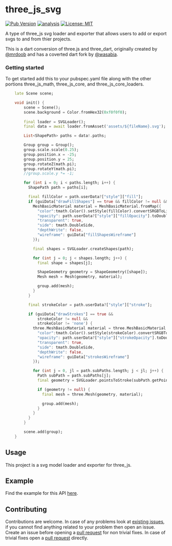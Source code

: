 # three_js_svg

[![Pub Version](https://img.shields.io/pub/v/three_js_svg)](https://pub.dev/packages/three_js_svg)
[![analysis](https://github.com/Knightro63/three_js/actions/workflows/flutter.yml/badge.svg)](https://github.com/Knightro63/three_js/actions/)
[![License: MIT](https://img.shields.io/badge/license-MIT-purple.svg)](https://opensource.org/licenses/MIT)

A type of three_js svg loader and exporter that allows users to add or export svgs to and from thier projects.

<!-- <picture>
  <img alt="" src="">
</picture> -->

This is a dart conversion of three.js and three_dart, originally created by [@mrdoob](https://github.com/mrdoob) and has a coverted dart fork by [@wasabia](https://github.com/wasabia).

### Getting started

To get started add this to your pubspec.yaml file along with the other portions three_js_math, three_js_core, and three_js_core_loaders.

```dart
    late Scene scene;

    void init() {
        scene = Scene();
        scene.background = Color.fromHex32(0xf0f0f0);
            
        final loader = SVGLoader();
        final data = await loader.fromAsset('assets/${fileName}.svg');

        List<ShapePath> paths = data!.paths;

        Group group = Group();
        group.scale.scale(0.25);
        group.position.x = -25;
        group.position.y = 25;
        group.rotateZ(math.pi);
        group.rotateY(math.pi);
        //group.scale.y *= -1;

        for (int i = 0; i < paths.length; i++) {
          ShapePath path = paths[i];

          final fillColor = path.userData?["style"]["fill"];
          if (guiData["drawFillShapes"] == true && fillColor != null && fillColor != 'none') {
            MeshBasicMaterial material = MeshBasicMaterial.fromMap({
              "color":tmath.Color().setStyle(fillColor).convertSRGBToLinear(),
              "opacity": path.userData?["style"]["fillOpacity"].toDouble(),
              "transparent": true,
              "side": tmath.DoubleSide,
              "depthWrite": false,
              "wireframe": guiData["fillShapesWireframe"]
            });

            final shapes = SVGLoader.createShapes(path);

            for (int j = 0; j < shapes.length; j++) {
              final shape = shapes[j];

              ShapeGeometry geometry = ShapeGeometry([shape]);
              Mesh mesh = Mesh(geometry, material);

              group.add(mesh);
            }
          }

          final strokeColor = path.userData?["style"]["stroke"];

          if (guiData["drawStrokes"] == true &&
              strokeColor != null &&
              strokeColor != 'none') {
            three.MeshBasicMaterial material = three.MeshBasicMaterial.fromMap({
              "color":tmath.Color().setStyle(strokeColor).convertSRGBToLinear(),
              "opacity": path.userData?["style"]["strokeOpacity"].toDouble(),
              "transparent": true,
              "side": tmath.DoubleSide,
              "depthWrite": false,
              "wireframe": guiData["strokesWireframe"]
            });

            for (int j = 0, jl = path.subPaths.length; j < jl; j++) {
              Path subPath = path.subPaths[j];
              final geometry = SVGLoader.pointsToStroke(subPath.getPoints(), path.userData?["style"]);

              if (geometry != null) {
                final mesh = three.Mesh(geometry, material);

                group.add(mesh);
              }
            }
          }
        }

        scene.add(group);
    }
```

## Usage

This project is a svg model loader and exporter for three_js.

## Example

Find the example for this API [here](https://github.com/Knightro63/three_js/tree/main/packages/three_js_svg/example/lib/main.dart).

## Contributing

Contributions are welcome.
In case of any problems look at [existing issues](https://github.com/Knightro63/three_js/issues), if you cannot find anything related to your problem then open an issue.
Create an issue before opening a [pull request](https://github.com/Knightro63/three_js/pulls) for non trivial fixes.
In case of trivial fixes open a [pull request](https://github.com/Knightro63/three_js/pulls) directly.
